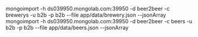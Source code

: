 mongoimport -h ds039950.mongolab.com:39950 -d beer2beer -c brewerys -u b2b -p b2b --file app/data/brewery.json --jsonArray
mongoimport -h ds039950.mongolab.com:39950 -d beer2beer -c beers -u b2b -p b2b --file app/data/beers.json --jsonArray
